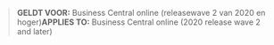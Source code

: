 > <span data-ttu-id="54b1d-101">**GELDT VOOR:** Business Central online (releasewave 2 van 2020 en hoger)</span><span class="sxs-lookup"><span data-stu-id="54b1d-101">**APPLIES TO:** Business Central online (2020 release wave 2 and later)</span></span>